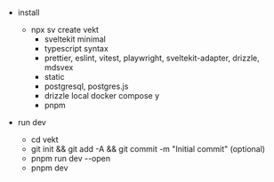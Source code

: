 #

- install
    - npx sv create vekt
        - sveltekit minimal
        - typescript syntax
        - prettier, eslint, vitest, playwright, sveltekit-adapter, drizzle, mdsvex
        - static
        - postgresql, postgres.js
        - drizzle local docker compose y
        - pnpm

- run dev
    - cd vekt
    - git init && git add -A && git commit -m "Initial commit" (optional)
    - pnpm run dev --open
    - pnpm dev